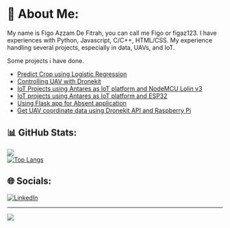 # 💫 About Me:
My name is Figo Azzam De Fitrah, you can call me Figo or figaz123. I have experiences with Python, Javascript, C/C++, HTML/CSS. My experience handling several projects, especially in data, UAVs, and IoT. 

Some projects i have done.
- [Predict Crop using Logistic Regression](https://github.com/figaz123/deploy-crop-predict-spada)
- [Controlling UAV with Dronekit](https://github.com/figaz123/dronekit_console_control)
- [IoT Projects using Antares as IoT platform and NodeMCU Lolin v3](https://github.com/figaz123/LoLin-MQTT-IoT-with-Antares)
- [IoT projects using Antares as IoT platform and ESP32](https://github.com/figaz123/tubesppi)
- [Using Flask app for Absent application](https://github.com/figaz123/absensi2022-openmind)
- [Get UAV coordinate data using Dronekit API and Raspberry Pi](https://github.com/figaz123/mavlink_raspberrypi)

## 📊 GitHub Stats:
![](https://github-readme-stats.vercel.app/api?username=figaz123&theme=codeSTACKr&hide_border=false&include_all_commits=false&count_private=false)</br>
[![Top Langs](https://github-readme-stats.vercel.app/api/top-langs/?username=figaz123&layout=compact&theme=codeSTACKr)](https://github.com/figaz123/github-readme-stats)

## 🌐 Socials:
[![LinkedIn](https://img.shields.io/badge/LinkedIn-%230077B5.svg?logo=linkedin&logoColor=white)](https://www.linkedin.com/in/figo-azzam-de-fitrah-590317138) 

---
[![](https://visitcount.itsvg.in/api?id=figaz123&icon=0&color=0)](https://visitcount.itsvg.in)

